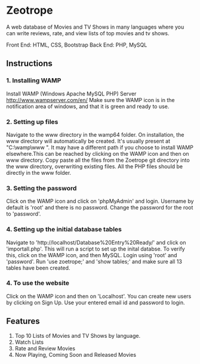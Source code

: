 
# Zeotrope
A web database of Movies and TV Shows in many languages where you can write reviews, rate, and view lists of top movies and tv shows.

Front End: HTML, CSS, Bootstrap
Back End: PHP, MySQL

## Instructions

### 1. Installing WAMP
Install WAMP (Windows Apache MySQL PHP) Server http://www.wampserver.com/en/
Make sure the WAMP icon is in the notification area of windows, and that it is green and ready to use.

### 2. Setting up files
Navigate to the www directory in the wamp64 folder. On installation, the www directory will automatically be created. It's usually present at "C:\wamp\www ". It may have a different path if you choose to install WAMP elsewhere.This can be reached by clicking on the WAMP icon and then on www directory. Copy paste all the files from the Zoetrope git directory into the www directory, overwriting existing files. All the PHP files should be directly in the www folder.

### 3. Setting the password
Click on the WAMP icon and click on 'phpMyAdmin' and login. Username by default is 'root' and there is no password.
Change the password for the root to 'password'.

### 4. Setting up the initial database tables 
Navigate to 'http://localhost/Database%20Entry%20Ready/' and click on 'importall.php'. This will run a script to set up the inital databse.
To verify this, click on the WAMP icon, and then MySQL. Login using 'root' and 'password'. Run 'use zoetrope;' and 'show tables;' and make sure all 13 tables have been created.

### 4. To use the website
Click on the WAMP icon and then on 'Localhost'.
You can create new users by clicking on Sign Up.
Use your entered email id and password to login.


## Features

1. Top 10 Lists of Movies and TV Shows by language.
2. Watch Lists
3. Rate and Review Movies
4. Now Playing, Coming Soon and Released Movies
